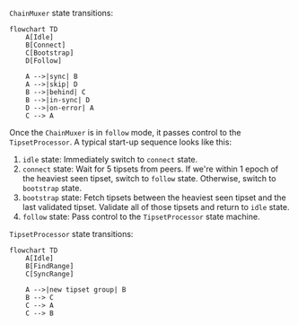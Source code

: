 `ChainMuxer` state transitions:

```mermaid
flowchart TD
    A[Idle]
    B[Connect]
    C[Bootstrap]
    D[Follow]

    A -->|sync| B
    A -->|skip| D
    B -->|behind| C
    B -->|in-sync| D
    D -->|on-error| A
    C --> A
```

Once the `ChainMuxer` is in `follow` mode, it passes control to the
`TipsetProcessor`. A typical start-up sequence looks like this:

1. `idle` state: Immediately switch to `connect` state.
2. `connect` state: Wait for 5 tipsets from peers. If we're within 1 epoch of
   the heaviest seen tipset, switch to `follow` state. Otherwise, switch to
   `bootstrap` state.
3. `bootstrap` state: Fetch tipsets between the heaviest seen tipset and the
   last validated tipset. Validate all of those tipsets and return to `idle`
   state.
4. `follow` state: Pass control to the `TipsetProcessor` state machine.

`TipsetProcessor` state transitions:

```mermaid
flowchart TD
    A[Idle]
    B[FindRange]
    C[SyncRange]

    A -->|new tipset group| B
    B --> C
    C --> A
    C --> B
```
